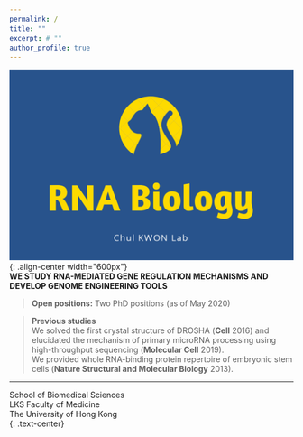 ```yaml
---
permalink: /
title: ""
excerpt: # ""
author_profile: true  
---
```

![image-center](/assets/images/cat2_crop.png){: .align-center width="600px"}  
**WE STUDY RNA-MEDIATED GENE REGULATION MECHANISMS AND DEVELOP GENOME ENGINEERING TOOLS**  
  
> **Open positions:** Two PhD positions (as of May 2020)
  
> **Previous studies**  
> We solved the first crystal structure of DROSHA (**Cell** 2016) and elucidated the mechanism of primary microRNA processing using high-throughput sequencing (**Molecular Cell** 2019).  
> We provided whole RNA-binding protein repertoire of embryonic stem cells (**Nature Structural and Molecular Biology** 2013).  

---
School of Biomedical Sciences  
LKS Faculty of Medicine  
The University of Hong Kong  
{: .text-center}
